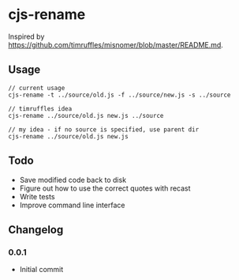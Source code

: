 # cjs-rename

Inspired by https://github.com/timruffles/misnomer/blob/master/README.md.

## Usage

```
// current usage
cjs-rename -t ../source/old.js -f ../source/new.js -s ../source

// timruffles idea
cjs-rename ../source/old.js new.js ../source

// my idea - if no source is specified, use parent dir
cjs-rename ../source/old.js new.js
```

## Todo

- Save modified code back to disk
- Figure out how to use the correct quotes with recast
- Write tests
- Improve command line interface

## Changelog

### 0.0.1

- Initial commit
